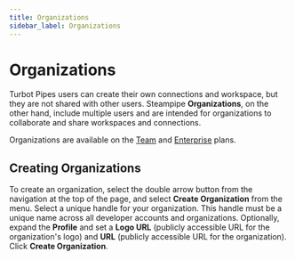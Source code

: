 ```yaml
---
title: Organizations
sidebar_label: Organizations
---
```


# Organizations

Turbot Pipes users can create their own connections and workspace, but they are
not shared with other users. Steampipe **Organizations**, on the other hand,
include multiple users and are intended for organizations to collaborate and
share workspaces and connections. 

Organizations are available on the [Team](/pipes/docs/plans/team) and [Enterprise](/pipes/docs/plans/enterprise) plans.

## Creating Organizations

To create an organization, select the double arrow button from the navigation at
the top of the page, and select **Create Organization** from the menu. Select a
unique handle for your organization. This handle must be a unique name across
all developer accounts and organizations. Optionally, expand the **Profile** and set
a **Logo URL** (publicly accessible URL for the organization's logo) and **URL**
(publicly accessible URL for the organization). Click **Create Organization**.


